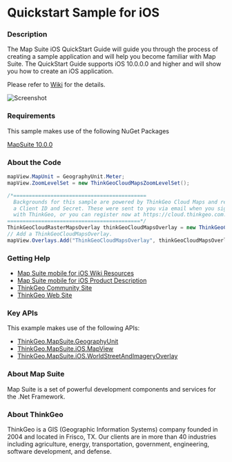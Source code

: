 # Quickstart Sample for iOS

### Description
The Map Suite iOS QuickStart Guide will guide you through the process of creating a sample application and will help you become familiar with Map Suite. The QuickStart Guide supports iOS 10.0.0.0 and higher and will show you how to create an iOS application.

Please refer to [Wiki](http://wiki.thinkgeo.com/wiki/map_suite_mobile_for_ios) for the details.

![Screenshot](https://github.com/ThinkGeo/QuickstartSample-ForiOS/blob/master/Screenshot.PNG)

### Requirements
This sample makes use of the following NuGet Packages

[MapSuite 10.0.0](https://www.nuget.org/packages?q=ThinkGeo)

### About the Code

```csharp
mapView.MapUnit = GeographyUnit.Meter;
mapView.ZoomLevelSet = new ThinkGeoCloudMapsZoomLevelSet();

/*===========================================
  Backgrounds for this sample are powered by ThinkGeo Cloud Maps and require
  a Client ID and Secret. These were sent to you via email when you signed up
  with ThinkGeo, or you can register now at https://cloud.thinkgeo.com.
===========================================*/
ThinkGeoCloudRasterMapsOverlay thinkGeoCloudMapsOverlay = new ThinkGeoCloudRasterMapsOverlay();
// Add a ThinkGeoCloudMapsOverlay.
mapView.Overlays.Add("ThinkGeoCloudMapsOverlay", thinkGeoCloudMapsOverlay);
```

### Getting Help

- [Map Suite mobile for iOS Wiki Resources](http://wiki.thinkgeo.com/wiki/map_suite_mobile_for_ios)
- [Map Suite mobile for iOS Product Description](https://thinkgeo.com/ui-controls#mobile-platforms)
- [ThinkGeo Community Site](http://community.thinkgeo.com/)
- [ThinkGeo Web Site](http://www.thinkgeo.com)

### Key APIs
This example makes use of the following APIs:

- [ThinkGeo.MapSuite.GeographyUnit](http://wiki.thinkgeo.com/wiki/api/thinkgeo.mapsuite.geographyunit)
- [ThinkGeo.MapSuite.iOS.MapView](http://wiki.thinkgeo.com/wiki/api/thinkgeo.mapsuite.ios.mapview)
- [ThinkGeo.MapSuite.iOS.WorldStreetAndImageryOverlay](http://wiki.thinkgeo.com/wiki/api/thinkgeo.mapsuite.ios.worldstreetandimageryoverlay)

### About Map Suite
Map Suite is a set of powerful development components and services for the .Net Framework.

### About ThinkGeo
ThinkGeo is a GIS (Geographic Information Systems) company founded in 2004 and located in Frisco, TX. Our clients are in more than 40 industries including agriculture, energy, transportation, government, engineering, software development, and defense.
